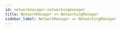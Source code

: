 ```yaml
---
id: networkmanager-networkingmanager
title: NetworkManager => NetworkingManager
sidebar_label: NetworkManager => NetworkingManager
---
```




